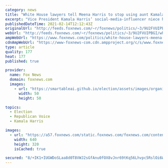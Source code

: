 ```yaml
---
category: news
title: "White House lawyers tell Meena Harris to stop using aunt Kamala to build brand: report"
excerpt: "Vice President Kamala Harris’ social-media-influencer niece has long used her aunt’s fame to boost her own personal brand — but now that Harris has entered the White House, aides have become increasingly concerned about the ethical implications of the promotional pattern, according to a report. "
publishedDateTime: 2021-02-14T12:12:43Z
originalUrl: "http://feeds.foxnews.com/~r/foxnews/politics/~3/9U2FVUIPBGI/white-house-lawyers-meena-harris-kamala-harris-niece"
webUrl: "http://feeds.foxnews.com/~r/foxnews/politics/~3/9U2FVUIPBGI/white-house-lawyers-meena-harris-kamala-harris-niece"
ampWebUrl: "https://www.foxnews.com/politics/white-house-lawyers-meena-harris-kamala-harris-niece.amp"
cdnAmpWebUrl: "https://www-foxnews-com.cdn.ampproject.org/c/s/www.foxnews.com/politics/white-house-lawyers-meena-harris-kamala-harris-niece.amp"
type: article
quality: 177
heat: 177
published: true

provider:
  name: Fox News
  domain: foxnews.com
  images:
    - url: "https://smartableai.github.io/election/assets/images/organizations/foxnews.com-50x50.jpg"
      width: 50
      height: 50

topics:
  - Election
  - Republican Voice
  - Kamala Harris

images:
  - url: "https://a57.foxnews.com/static.foxnews.com/foxnews.com/content/uploads/2021/01/640/320/Meena-Harris-GETTY.jpg?ve=1&tl=1"
    width: 640
    height: 320
    isCached: true

secured: "8/+IK1+IUGWDoSLaa8d0T8VWJ2sGfAnu0fOX8vJnr69tKq56Lhvpc5RslOi6WZHv1CAhCgzUTkbA0+bOXSmPJPrLnyapzgsvQY1Ei7Ko4dDbLE9P0w+/Y2lN/70zWAiXABRlHfIqACkSw8EQmwN5x6qN+MYMyW6yGv829jFiKt9jz5wl7Cy4PBR36Nx4e//JYR/Ik38OULNj4aYmQJ6gIVOIzDMv7PjzzpoyE3gkIgjMkNA99amPXC0IzE5nqME0E/Rnd3/5RUYB+oHQ63aTLamC2b5iagy6xpEsflVItjbIy7wAvAgpaQwZlyLlmpBi+o6LwZ2NQsOf4ONf1ERJjQpnGIVKFcGJ6K7o6DTnjWA=;2iX/tBFyTRSolQjHyj5XlA=="
---
```



